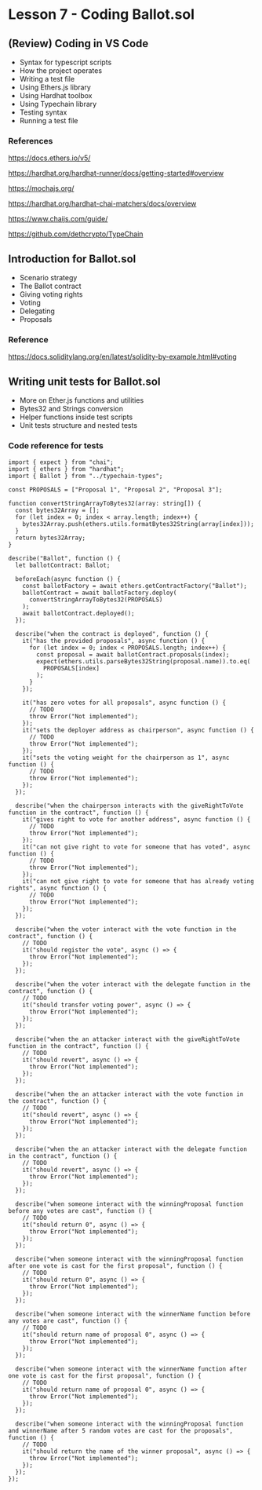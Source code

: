 # Lesson 7 - Coding Ballot.sol
## (Review) Coding in VS Code
* Syntax for typescript scripts
* How the project operates
* Writing a test file
* Using Ethers.js library
* Using Hardhat toolbox
* Using Typechain library
* Testing syntax
* Running a test file
### References
https://docs.ethers.io/v5/

https://hardhat.org/hardhat-runner/docs/getting-started#overview

https://mochajs.org/

https://hardhat.org/hardhat-chai-matchers/docs/overview

https://www.chaijs.com/guide/

https://github.com/dethcrypto/TypeChain

## Introduction for Ballot.sol
* Scenario strategy
* The Ballot contract
* Giving voting rights
* Voting
* Delegating
* Proposals
### Reference
https://docs.soliditylang.org/en/latest/solidity-by-example.html#voting

## Writing unit tests for Ballot.sol
* More on Ether.js functions and utilities
* Bytes32 and Strings conversion
* Helper functions inside test scripts
* Unit tests structure and nested tests
### Code reference for tests
<pre><code>import { expect } from "chai";
import { ethers } from "hardhat";
import { Ballot } from "../typechain-types";

const PROPOSALS = ["Proposal 1", "Proposal 2", "Proposal 3"];

function convertStringArrayToBytes32(array: string[]) {
  const bytes32Array = [];
  for (let index = 0; index < array.length; index++) {
    bytes32Array.push(ethers.utils.formatBytes32String(array[index]));
  }
  return bytes32Array;
}

describe("Ballot", function () {
  let ballotContract: Ballot;

  beforeEach(async function () {
    const ballotFactory = await ethers.getContractFactory("Ballot");
    ballotContract = await ballotFactory.deploy(
      convertStringArrayToBytes32(PROPOSALS)
    );
    await ballotContract.deployed();
  });

  describe("when the contract is deployed", function () {
    it("has the provided proposals", async function () {
      for (let index = 0; index < PROPOSALS.length; index++) {
        const proposal = await ballotContract.proposals(index);
        expect(ethers.utils.parseBytes32String(proposal.name)).to.eq(
          PROPOSALS[index]
        );
      }
    });

    it("has zero votes for all proposals", async function () {
      // TODO
      throw Error("Not implemented");
    });
    it("sets the deployer address as chairperson", async function () {
      // TODO
      throw Error("Not implemented");
    });
    it("sets the voting weight for the chairperson as 1", async function () {
      // TODO
      throw Error("Not implemented");
    });
  });

  describe("when the chairperson interacts with the giveRightToVote function in the contract", function () {
    it("gives right to vote for another address", async function () {
      // TODO
      throw Error("Not implemented");
    });
    it("can not give right to vote for someone that has voted", async function () {
      // TODO
      throw Error("Not implemented");
    });
    it("can not give right to vote for someone that has already voting rights", async function () {
      // TODO
      throw Error("Not implemented");
    });
  });

  describe("when the voter interact with the vote function in the contract", function () {
    // TODO
    it("should register the vote", async () => {
      throw Error("Not implemented");
    });
  });

  describe("when the voter interact with the delegate function in the contract", function () {
    // TODO
    it("should transfer voting power", async () => {
      throw Error("Not implemented");
    });
  });

  describe("when the an attacker interact with the giveRightToVote function in the contract", function () {
    // TODO
    it("should revert", async () => {
      throw Error("Not implemented");
    });
  });

  describe("when the an attacker interact with the vote function in the contract", function () {
    // TODO
    it("should revert", async () => {
      throw Error("Not implemented");
    });
  });

  describe("when the an attacker interact with the delegate function in the contract", function () {
    // TODO
    it("should revert", async () => {
      throw Error("Not implemented");
    });
  });

  describe("when someone interact with the winningProposal function before any votes are cast", function () {
    // TODO
    it("should return 0", async () => {
      throw Error("Not implemented");
    });
  });

  describe("when someone interact with the winningProposal function after one vote is cast for the first proposal", function () {
    // TODO
    it("should return 0", async () => {
      throw Error("Not implemented");
    });
  });

  describe("when someone interact with the winnerName function before any votes are cast", function () {
    // TODO
    it("should return name of proposal 0", async () => {
      throw Error("Not implemented");
    });
  });

  describe("when someone interact with the winnerName function after one vote is cast for the first proposal", function () {
    // TODO
    it("should return name of proposal 0", async () => {
      throw Error("Not implemented");
    });
  });

  describe("when someone interact with the winningProposal function and winnerName after 5 random votes are cast for the proposals", function () {
    // TODO
    it("should return the name of the winner proposal", async () => {
      throw Error("Not implemented");
    });
  });
});
</code></pre>